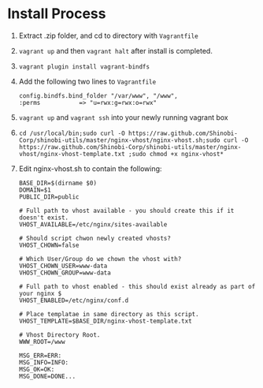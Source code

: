 # Install Process

1. Extract .zip folder, and cd to directory with `Vagrantfile`
2. `vagrant up` and then `vagrant halt` after install is completed.
3. `vagrant plugin install vagrant-bindfs`
4. Add the following two lines to `Vagrantfile`

    ```
    config.bindfs.bind_folder "/var/www", "/www",
    :perms           => "u=rwx:g=rwx:o=rwx"
    ```
    
5. `vagrant up` and `vagrant ssh` into your newly running vagrant box
6. `cd /usr/local/bin;sudo curl -O https://raw.github.com/Shinobi-Corp/shinobi-utils/master/nginx-vhost/nginx-vhost.sh;sudo curl -O https://raw.github.com/Shinobi-Corp/shinobi-utils/master/nginx-vhost/nginx-vhost-template.txt
;sudo chmod +x nginx-vhost*`

7. Edit nginx-vhost.sh to contain the following:

    ```
    BASE_DIR=$(dirname $0)
    DOMAIN=$1
    PUBLIC_DIR=public

    # Full path to vhost available - you should create this if it doesn't exist.
    VHOST_AVAILABLE=/etc/nginx/sites-available

    # Should script chwon newly created vhosts?
    VHOST_CHOWN=false

    # Which User/Group do we chown the vhost with?
    VHOST_CHOWN_USER=www-data
    VHOST_CHOWN_GROUP=www-data

    # Full path to vhost enabled - this should exist already as part of your nginx $
    VHOST_ENABLED=/etc/nginx/conf.d

    # Place templatae in same directory as this script.
    VHOST_TEMPLATE=$BASE_DIR/nginx-vhost-template.txt

    # Vhost Directory Root.
    WWW_ROOT=/www

    MSG_ERR=ERR:
    MSG_INFO=INFO:
    MSG_OK=OK:
    MSG_DONE=DONE...
    ```
